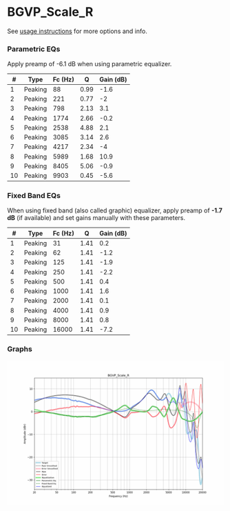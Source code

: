 # BGVP_Scale_R
See [usage instructions](https://github.com/jaakkopasanen/AutoEq#usage) for more options and info.

### Parametric EQs
Apply preamp of -6.1 dB when using parametric equalizer.

|   # | Type    |   Fc (Hz) |    Q |   Gain (dB) |
|-----|---------|-----------|------|-------------|
|   1 | Peaking |        88 | 0.99 |        -1.6 |
|   2 | Peaking |       221 | 0.77 |        -2   |
|   3 | Peaking |       798 | 2.13 |         3.1 |
|   4 | Peaking |      1774 | 2.66 |        -0.2 |
|   5 | Peaking |      2538 | 4.88 |         2.1 |
|   6 | Peaking |      3085 | 3.14 |         2.6 |
|   7 | Peaking |      4217 | 2.34 |        -4   |
|   8 | Peaking |      5989 | 1.68 |        10.9 |
|   9 | Peaking |      8405 | 5.06 |        -0.9 |
|  10 | Peaking |      9903 | 0.45 |        -5.6 |

### Fixed Band EQs
When using fixed band (also called graphic) equalizer, apply preamp of **-1.7 dB** (if available) and set gains manually with these parameters.

|   # | Type    |   Fc (Hz) |    Q |   Gain (dB) |
|-----|---------|-----------|------|-------------|
|   1 | Peaking |        31 | 1.41 |         0.2 |
|   2 | Peaking |        62 | 1.41 |        -1.2 |
|   3 | Peaking |       125 | 1.41 |        -1.9 |
|   4 | Peaking |       250 | 1.41 |        -2.2 |
|   5 | Peaking |       500 | 1.41 |         0.4 |
|   6 | Peaking |      1000 | 1.41 |         1.6 |
|   7 | Peaking |      2000 | 1.41 |         0.1 |
|   8 | Peaking |      4000 | 1.41 |         0.9 |
|   9 | Peaking |      8000 | 1.41 |         0.8 |
|  10 | Peaking |     16000 | 1.41 |        -7.2 |

### Graphs
![](./BGVP_Scale_R.png)
